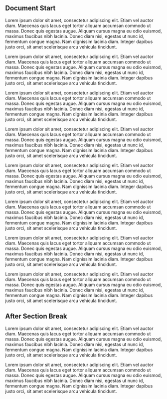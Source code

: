 ## Document Start

Lorem ipsum dolor sit amet, consectetur adipiscing elit. Etiam vel auctor diam. Maecenas quis lacus eget tortor aliquam accumsan commodo ut massa. Donec quis egestas augue. Aliquam cursus magna eu odio euismod, maximus faucibus nibh lacinia. Donec diam nisi, egestas ut nunc id, fermentum congue magna. Nam dignissim lacinia diam. Integer dapibus justo orci, sit amet scelerisque arcu vehicula tincidunt. 

Lorem ipsum dolor sit amet, consectetur adipiscing elit. Etiam vel auctor diam. Maecenas quis lacus eget tortor aliquam accumsan commodo ut massa. Donec quis egestas augue. Aliquam cursus magna eu odio euismod, maximus faucibus nibh lacinia. Donec diam nisi, egestas ut nunc id, fermentum congue magna. Nam dignissim lacinia diam. Integer dapibus justo orci, sit amet scelerisque arcu vehicula tincidunt. 

Lorem ipsum dolor sit amet, consectetur adipiscing elit. Etiam vel auctor diam. Maecenas quis lacus eget tortor aliquam accumsan commodo ut massa. Donec quis egestas augue. Aliquam cursus magna eu odio euismod, maximus faucibus nibh lacinia. Donec diam nisi, egestas ut nunc id, fermentum congue magna. Nam dignissim lacinia diam. Integer dapibus justo orci, sit amet scelerisque arcu vehicula tincidunt. 

Lorem ipsum dolor sit amet, consectetur adipiscing elit. Etiam vel auctor diam. Maecenas quis lacus eget tortor aliquam accumsan commodo ut massa. Donec quis egestas augue. Aliquam cursus magna eu odio euismod, maximus faucibus nibh lacinia. Donec diam nisi, egestas ut nunc id, fermentum congue magna. Nam dignissim lacinia diam. Integer dapibus justo orci, sit amet scelerisque arcu vehicula tincidunt. 

Lorem ipsum dolor sit amet, consectetur adipiscing elit. Etiam vel auctor diam. Maecenas quis lacus eget tortor aliquam accumsan commodo ut massa. Donec quis egestas augue. Aliquam cursus magna eu odio euismod, maximus faucibus nibh lacinia. Donec diam nisi, egestas ut nunc id, fermentum congue magna. Nam dignissim lacinia diam. Integer dapibus justo orci, sit amet scelerisque arcu vehicula tincidunt. 

Lorem ipsum dolor sit amet, consectetur adipiscing elit. Etiam vel auctor diam. Maecenas quis lacus eget tortor aliquam accumsan commodo ut massa. Donec quis egestas augue. Aliquam cursus magna eu odio euismod, maximus faucibus nibh lacinia. Donec diam nisi, egestas ut nunc id, fermentum congue magna. Nam dignissim lacinia diam. Integer dapibus justo orci, sit amet scelerisque arcu vehicula tincidunt. 

Lorem ipsum dolor sit amet, consectetur adipiscing elit. Etiam vel auctor diam. Maecenas quis lacus eget tortor aliquam accumsan commodo ut massa. Donec quis egestas augue. Aliquam cursus magna eu odio euismod, maximus faucibus nibh lacinia. Donec diam nisi, egestas ut nunc id, fermentum congue magna. Nam dignissim lacinia diam. Integer dapibus justo orci, sit amet scelerisque arcu vehicula tincidunt. 

Lorem ipsum dolor sit amet, consectetur adipiscing elit. Etiam vel auctor diam. Maecenas quis lacus eget tortor aliquam accumsan commodo ut massa. Donec quis egestas augue. Aliquam cursus magna eu odio euismod, maximus faucibus nibh lacinia. Donec diam nisi, egestas ut nunc id, fermentum congue magna. Nam dignissim lacinia diam. Integer dapibus justo orci, sit amet scelerisque arcu vehicula tincidunt. 


[](md:sectionBreak)

## After Section Break


Lorem ipsum dolor sit amet, consectetur adipiscing elit. Etiam vel auctor diam. Maecenas quis lacus eget tortor aliquam accumsan commodo ut massa. Donec quis egestas augue. Aliquam cursus magna eu odio euismod, maximus faucibus nibh lacinia. Donec diam nisi, egestas ut nunc id, fermentum congue magna. Nam dignissim lacinia diam. Integer dapibus justo orci, sit amet scelerisque arcu vehicula tincidunt. 

Lorem ipsum dolor sit amet, consectetur adipiscing elit. Etiam vel auctor diam. Maecenas quis lacus eget tortor aliquam accumsan commodo ut massa. Donec quis egestas augue. Aliquam cursus magna eu odio euismod, maximus faucibus nibh lacinia. Donec diam nisi, egestas ut nunc id, fermentum congue magna. Nam dignissim lacinia diam. Integer dapibus justo orci, sit amet scelerisque arcu vehicula tincidunt. 
